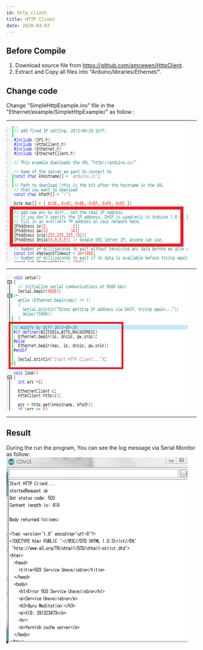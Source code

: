 ```yaml
---
id: http_client
title: HTTP Client
date: 2020-04-03
---
```


## Before Compile

1.  Download source file from <https://github.com/amcewen/HttpClient>.
2.  Extract and Copy all files into "Arduino/libraries/Ethernet/".

## Change code

Change "SimpleHttpExample.ino" file in the
"Ethernet/example/SimpleHttpExample/" as follow :

-----

![](/img/osh/ioshield-a/cap_2013-08-28_15-14-38-205.png)

-----

![](/img/osh/ioshield-a/cap_2013-08-28_15-14-53-503.png)

-----

## Result

During the run the program, You can see the log message via Serial
Monitor as follow: ![](/img/osh/ioshield-a/cap_2013-08-28_15-18-49-520.png)